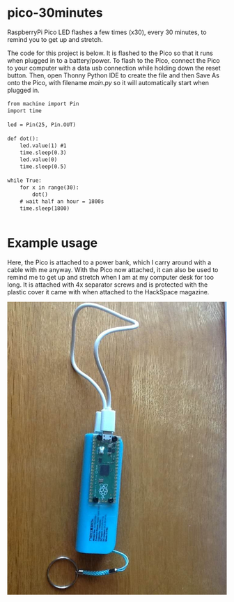 # pico-30minutes
RaspberryPi Pico LED flashes a few times (x30), every 30 minutes, to remind you to get up and stretch.

The code for this project is below. It is flashed to the Pico so that it runs when plugged in to a battery/power. To flash to the Pico, connect the Pico to your computer with a data usb connection while holding down the reset button. Then, open Thonny Python IDE to create the file and then Save As onto the Pico, with filename *main.py* so it will automatically start when plugged in.


```
from machine import Pin
import time

led = Pin(25, Pin.OUT)

def dot():
    led.value(1) #1
    time.sleep(0.3)
    led.value(0)
    time.sleep(0.5)

while True:
    for x in range(30):
        dot()
    # wait half an hour = 1800s
    time.sleep(1800)
    
```

# Example usage
Here, the Pico is attached to a power bank, which I carry around with a cable with me anyway. With the Pico now attached, it can also be used to remind me to get up and stretch when I am at my computer desk for too long. It is attached with 4x separator screws and is protected with the plastic cover it came with when attached to the HackSpace magazine.


![Pico-30minutes attached to a power bank](thirty.jpg)
